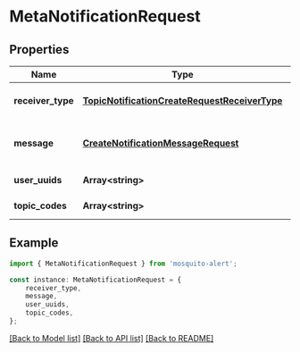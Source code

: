 # MetaNotificationRequest


## Properties

Name | Type | Description | Notes
------------ | ------------- | ------------- | -------------
**receiver_type** | [**TopicNotificationCreateRequestReceiverType**](TopicNotificationCreateRequestReceiverType.md) |  | [optional] [default to undefined]
**message** | [**CreateNotificationMessageRequest**](CreateNotificationMessageRequest.md) | The message of the notification | [default to undefined]
**user_uuids** | **Array&lt;string&gt;** |  | [default to undefined]
**topic_codes** | **Array&lt;string&gt;** |  | [default to undefined]

## Example

```typescript
import { MetaNotificationRequest } from 'mosquito-alert';

const instance: MetaNotificationRequest = {
    receiver_type,
    message,
    user_uuids,
    topic_codes,
};
```

[[Back to Model list]](../README.md#documentation-for-models) [[Back to API list]](../README.md#documentation-for-api-endpoints) [[Back to README]](../README.md)
